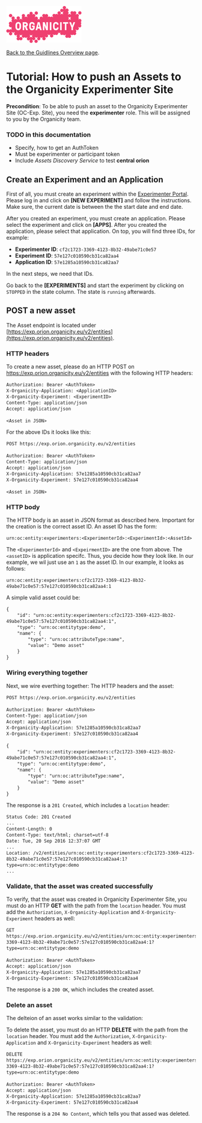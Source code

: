 ![alt text](../images/organicity_logo_pink_100.png)

[Back to the Guidlines Overview page](https://organicityeu.github.io/).

# Tutorial: How to push an Assets to the Organicity Experimenter Site

**Precondition**: To be able to push an asset to the Organicity Experimenter Site (OC-Exp. Site), you need the **experimenter** role. This will be assigned to you by the Organicity team.

### TODO in this documentation

* Specify, how to get an AuthToken
* Must be experimenter or participant token
* Include *Assets Discovery Service* to test **central orion**

## Create an Experiment and an Application

First of all, you must create an experiment within the [Experimenter Portal](http://experimenters.organicity.eu). Please log in and click on **[NEW EXPERIMENT]** and follow the instructions. Make sure, the current date is between the the start date and end date.

After you created an experiment, you must create an application. Please select the experiment and click on **[APPS]**. After you created the application, please select that application. On top, you will find three IDs, for example:

* **Experimenter ID**: `cf2c1723-3369-4123-8b32-49abe71c0e57`
* **Experiment ID**: `57e127c010590cb31ca82aa4`
* **Application ID**: `57e1285a10590cb31ca82aa7`

In the next steps, we need that IDs.

Go back to the **[EXPERIMENTS]** and start the experiment by clicking on `STOPPED` in the state column. The state is `running` afterwards.

## POST a new asset

The Asset endpoint is located under [https://exp.orion.organicity.eu/v2/entities](https://exp.orion.organicity.eu/v2/entities).

### HTTP headers

To create a new asset, please do an HTTP POST on https://exp.orion.organicity.eu/v2/entities with the following HTTP headers:

```
Authorization: Bearer <AuthToken>
X-Organicity-Application: <ApplicationID>
X-Organicity-Experiment: <ExperimentID>
Content-Type: application/json
Accept: application/json

<Asset in JSON>
```

For the above IDs it looks like this:

```
POST https://exp.orion.organicity.eu/v2/entities

Authorization: Bearer <AuthToken>
Content-Type: application/json
Accept: application/json
X-Organicity-Application: 57e1285a10590cb31ca82aa7
X-Organicity-Experiment: 57e127c010590cb31ca82aa4

<Asset in JSON>
```

### HTTP body

The HTTP body is an asset in JSON format as described here. Important for the creation is the correct asset ID. An asset ID has the form:

```
urn:oc:entity:experimenters:<ExperimenterId>:<ExperimentId>:<AssetId>
```

The `<ExperimenterId>` and `<ExpeirmentID>` are the one from above. The `<assetID>` is application specifc. Thus, you decide how they look like. In our example, we wil just use an `1` as the asset ID. In our example, it looks as follows:

```
urn:oc:entity:experimenters:cf2c1723-3369-4123-8b32-49abe71c0e57:57e127c010590cb31ca82aa4:1
```

A simple valid asset could be:

```
{
	"id": "urn:oc:entity:experimenters:cf2c1723-3369-4123-8b32-49abe71c0e57:57e127c010590cb31ca82aa4:1",
	"type": "urn:oc:entitytype:demo",
	"name": {
		"type": "urn:oc:attributeType:name",
		"value": "Demo asset"
	}
}
```


### Wiring everything together

Next, we wire everthing together: The HTTP headers and the asset:

```
POST https://exp.orion.organicity.eu/v2/entities

Authorization: Bearer <AuthToken>
Content-Type: application/json
Accept: application/json
X-Organicity-Application: 57e1285a10590cb31ca82aa7
X-Organicity-Experiment: 57e127c010590cb31ca82aa4

{
	"id": "urn:oc:entity:experimenters:cf2c1723-3369-4123-8b32-49abe71c0e57:57e127c010590cb31ca82aa4:1",
	"type": "urn:oc:entitytype:demo",
	"name": {
		"type": "urn:oc:attributeType:name",
		"value": "Demo asset"
	}
}
```

The response is a `201 Created`, which includes a `location` header:

```
Status Code: 201 Created
...
Content-Length: 0
Content-Type: text/html; charset=utf-8
Date: Tue, 20 Sep 2016 12:37:07 GMT
...
Location: /v2/entities/urn:oc:entity:experimenters:cf2c1723-3369-4123-8b32-49abe71c0e57:57e127c010590cb31ca82aa4:1?type=urn:oc:entitytype:demo
...
```

### Validate, that the asset was created successfully

To verify, that the asset was created in Organicity Experimenter Site, you must do an HTTP **GET** with the path from the `location` header.
You must add the `Authorization`, `X-Organicity-Application` and `X-Organicity-Experiment` headers as well:

```
GET https://exp.orion.organicity.eu/v2/entities/urn:oc:entity:experimenters:cf2c1723-3369-4123-8b32-49abe71c0e57:57e127c010590cb31ca82aa4:1?type=urn:oc:entitytype:demo

Authorization: Bearer <AuthToken>
Accept: application/json
X-Organicity-Application: 57e1285a10590cb31ca82aa7
X-Organicity-Experiment: 57e127c010590cb31ca82aa4
```

The response is a `200 OK`, which includes the created asset.

### Delete an asset

The delteion of an asset works similar to the validation:

To delete the asset, you must do an HTTP **DELETE** with the path from the `location` header.
You must add the `Authorization`, `X-Organicity-Application` and `X-Organicity-Experiment` headers as well:

```
DELETE https://exp.orion.organicity.eu/v2/entities/urn:oc:entity:experimenters:cf2c1723-3369-4123-8b32-49abe71c0e57:57e127c010590cb31ca82aa4:1?type=urn:oc:entitytype:demo

Authorization: Bearer <AuthToken>
Accept: application/json
X-Organicity-Application: 57e1285a10590cb31ca82aa7
X-Organicity-Experiment: 57e127c010590cb31ca82aa4
```

The response is a `204 No Content`, which tells you that assed was deleted.